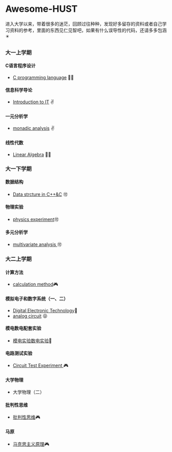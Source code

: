 # Awesome-HUST
进入大学以来，带着很多的迷茫，回顾过往种种，发现好多留存的资料或者自己学习资料的参考，里面的东西见仁见智吧，如果有什么误导性的代码，还请多多包涵:eight_pointed_black_star:

### 大一上学期

#### C语言程序设计

- [C programming language](https://github.com/Shinehale/C-programming-language) :biking_woman:

#### 信息科学导论

- [Introduction to IT](https://github.com/Shinehale/Introduction-to-IT) :v:

#### 一元分析学

- [monadic analysis](https://github.com/Shinehale/awesome-HUST/tree/main/%E4%B8%80%E5%85%83%E5%88%86%E6%9E%90%E5%AD%A6) :v:

#### 线性代数

- [Linear Algebra](https://github.com/Shinehale/awesome-HUST/tree/main/%E7%BA%BF%E6%80%A7%E4%BB%A3%E6%95%B0) :biking_woman:



### 大一下学期

#### 数据结构

- [Data strcture in C++&C](https://github.com/Shinehale/Data-structure-C) 🉑 

#### 物理实验

- [physics experiment](https://github.com/Shinehale/awesome-HUST/tree/main/%E7%89%A9%E7%90%86%E5%AE%9E%E9%AA%8C)🉑 

#### 多元分析学

- [multivariate analysis ](https://github.com/Shinehale/awesome-HUST/tree/main/%E5%A4%9A%E5%85%83%E5%88%86%E6%9E%90%E5%AD%A6)🉑 



### 大二上学期

#### 计算方法

- [calculation method](https://github.com/Shinehale/calculation-method):video_game:

#### 模拟电子和数字系统（一、二）

- [Digital Electronic Technology](https://github.com/Shinehale/digital-circuit):fist_oncoming:
- [analog circuit](https://github.com/Shinehale/analog-circuit) :stuck_out_tongue_closed_eyes:

#### 模电数电配套实验

- [模电实验数电实验](https://github.com/Shinehale/Circuit-Test-Experiment):fist_oncoming:

#### 电路测试实验

- [Circuit Test Experiment ](https://github.com/Shinehale/awesome-HUST/tree/main/%E7%94%B5%E8%B7%AF%E6%B5%8B%E8%AF%95%E5%AE%9E%E9%AA%8C):video_game:

#### 大学物理

- 大学物理（二） 

#### 批判性思维

- [批判性思维](https://github.com/Shinehale/awesome-HUST/tree/main/%E6%89%B9%E5%88%A4%E6%80%A7%E6%80%9D%E7%BB%B4):video_game:

#### 马原

- [马克思主义原理](https://github.com/Shinehale/awesome-HUST/tree/main/%E9%A9%AC%E5%8E%9F):video_game: